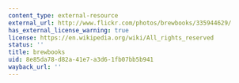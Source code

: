```yaml
---
content_type: external-resource
external_url: http://www.flickr.com/photos/brewbooks/335944629/
has_external_license_warning: true
license: https://en.wikipedia.org/wiki/All_rights_reserved
status: ''
title: brewbooks
uid: 8e85da78-d82a-41e7-a3d6-1fb07bb5b941
wayback_url: ''
---
```


